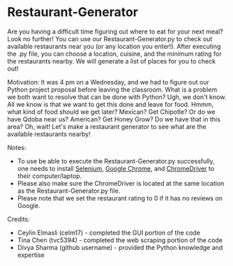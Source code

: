 # Restaurant-Generator
Are you having a difficult time figuring out where to eat for your next meal? Look no further! You can use our Restaurant-Generator.py to check out available restaurants near you (or any location you enter!). After executing the .py file, you can choose a location, cuisine, and the minimum rating for the restaurants nearby. We will generate a list of places for you to check out!

Motivation:
It was 4 pm on a Wednesday, and we had to figure out our Python project proposal before leaving the classroom. What is a problem we both want to resolve that can be done with Python? Ugh, we don't know. All we know is that we want to get this done and leave for food. Hmmm, what kind of food should we get later? Mexican? Get Chipotle? Or do we have Qdoba near us? American? Get Honey Grow? Do we have that in this area? Oh, wait! Let's make a restaurant generator to see what are the available restaurants nearby!

Notes:
- To use be able to execute the Restaurant-Generator.py successfully, one needs to install [Selenium](https://selenium-python.readthedocs.io/installation.html), [Google Chrome](https://www.google.com/chrome/), and [ChromeDriver](https://sites.google.com/chromium.org/driver/) to their computer/laptop.
- Please also make sure the ChromeDriver is located at the same location as the Restaurant-Generator.py file.
- Please note that we set the restaurant rating to 0 if it has no reviews on Google.

Credits:
- Ceylin Elmasli (celm17) - completed the GUI portion of the code
- Tina Chen (tvc5394) - completed the web scraping portion of the code
- Divya Sharma (github username) - provided the Python knowledge and expertise
